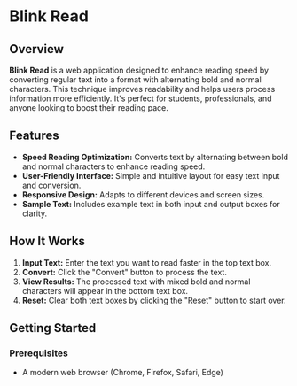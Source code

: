 # Blink Read

## Overview
**Blink Read** is a web application designed to enhance reading speed by converting regular text into a format with alternating bold and normal characters. This technique improves readability and helps users process information more efficiently. It's perfect for students, professionals, and anyone looking to boost their reading pace.

## Features
- **Speed Reading Optimization:** Converts text by alternating between bold and normal characters to enhance reading speed.
- **User-Friendly Interface:** Simple and intuitive layout for easy text input and conversion.
- **Responsive Design:** Adapts to different devices and screen sizes.
- **Sample Text:** Includes example text in both input and output boxes for clarity.

## How It Works
1. **Input Text:** Enter the text you want to read faster in the top text box.
2. **Convert:** Click the "Convert" button to process the text.
3. **View Results:** The processed text with mixed bold and normal characters will appear in the bottom text box.
4. **Reset:** Clear both text boxes by clicking the "Reset" button to start over.

## Getting Started

### Prerequisites
- A modern web browser (Chrome, Firefox, Safari, Edge)


